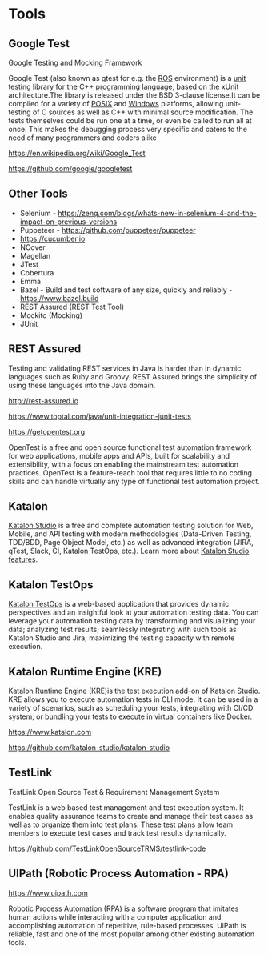 # Tools

## Google Test

Google Testing and Mocking Framework

Google Test (also known as gtest for e.g. the [ROS](https://en.wikipedia.org/wiki/Robot_Operating_System) environment) is a [unit testing](https://en.wikipedia.org/wiki/Unit_testing) library for the [C++ programming language](https://en.wikipedia.org/wiki/C%2B%2B), based on the [xUnit](https://en.wikipedia.org/wiki/XUnit) architecture.The library is released under the BSD 3-clause license.It can be compiled for a variety of [POSIX](https://en.wikipedia.org/wiki/POSIX) and [Windows](https://en.wikipedia.org/wiki/Microsoft_Windows) platforms, allowing unit-testing of C sources as well as C++ with minimal source modification. The tests themselves could be run one at a time, or even be called to run all at once. This makes the debugging process very specific and caters to the need of many programmers and coders alike

<https://en.wikipedia.org/wiki/Google_Test>

<https://github.com/google/googletest>

## Other Tools

- Selenium - <https://zenq.com/blogs/whats-new-in-selenium-4-and-the-impact-on-previous-versions>
- Puppeteer - <https://github.com/puppeteer/puppeteer>
- <https://cucumber.io>
- NCover
- Magellan
- JTest
- Cobertura
- Emma
- Bazel - Build and test software of any size, quickly and reliably - <https://www.bazel.build>
- REST Assured (REST Test Tool)
- Mockito (Mocking)
- JUnit

## REST Assured

Testing and validating REST services in Java is harder than in dynamic languages such as Ruby and Groovy. REST Assured brings the simplicity of using these languages into the Java domain.

<http://rest-assured.io>

<https://www.toptal.com/java/unit-integration-junit-tests>

<https://getopentest.org>

OpenTest is a free and open source functional test automation framework for web applications, mobile apps and APIs, built for scalability and extensibility, with a focus on enabling the mainstream test automation practices. OpenTest is a feature-reach tool that requires little to no coding skills and can handle virtually any type of functional test automation project.

## Katalon

[Katalon Studio](https://www.katalon.com) is a free and complete automation testing solution for Web, Mobile, and API testing with modern methodologies (Data-Driven Testing, TDD/BDD, Page Object Model, etc.) as well as advanced integration (JIRA, qTest, Slack, CI, Katalon TestOps, etc.). Learn more about [Katalon Studio features](https://www.katalon.com/features/).

## Katalon TestOps

[Katalon TestOps](https://analytics.katalon.com) is a web-based application that provides dynamic perspectives and an insightful look at your automation testing data. You can leverage your automation testing data by transforming and visualizing your data; analyzing test results; seamlessly integrating with such tools as Katalon Studio and Jira; maximizing the testing capacity with remote execution.

## Katalon Runtime Engine (KRE)

Katalon Runtime Engine (KRE)is the test execution add-on of Katalon Studio. KRE allows you to execute automation tests in CLI mode. It can be used in a variety of scenarios, such as scheduling your tests, integrating with CI/CD system, or bundling your tests to execute in virtual containers like Docker.

<https://www.katalon.com>

<https://github.com/katalon-studio/katalon-studio>

## TestLink

TestLink Open Source Test & Requirement Management System

TestLink is a web based test management and test execution system. It enables quality assurance teams to create and manage their test cases as well as to organize them into test plans. These test plans allow team members to execute test cases and track test results dynamically.

<https://github.com/TestLinkOpenSourceTRMS/testlink-code>

## UIPath (Robotic Process Automation - RPA)

<https://www.uipath.com>

Robotic Process Automation (RPA) is a software program that imitates human actions while interacting with a computer application and accomplishing automation of repetitive, rule-based processes. UiPath is reliable, fast and one of the most popular among other existing automation tools.
